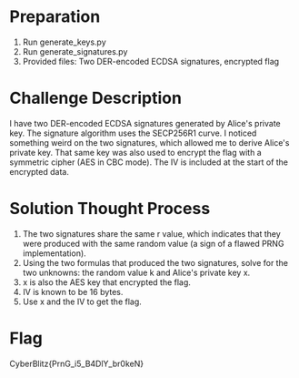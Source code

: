 # Preparation
1. Run generate_keys.py
2. Run generate_signatures.py
3. Provided files: Two DER-encoded ECDSA signatures, encrypted flag

# Challenge Description
I have two DER-encoded ECDSA signatures generated by Alice's private key. The signature algorithm uses the SECP256R1 curve. I noticed something weird on the two signatures, which allowed me to derive Alice's private key. That same key was also used to encrypt the flag with a symmetric cipher (AES in CBC mode). The IV is included at the start of the encrypted data.

# Solution Thought Process
1. The two signatures share the same r value, which indicates that they were produced with the same random value (a sign of a flawed PRNG implementation). 
2. Using the two formulas that produced the two signatures, solve for the two unknowns: the random value k and Alice's private key x.
3. x is also the AES key that encrypted the flag.
4. IV is known to be 16 bytes.
5. Use x and the IV to get the flag.

# Flag
CyberBlitz{PrnG_i5_B4DlY_br0keN}